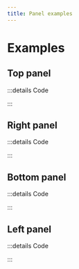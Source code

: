 ```yaml
---
title: Panel examples
---
```


# Examples

## Top panel

<PreviewIframe src="./stories/top/story.html" />

:::details Code

<SimpleTabs :items="['app.twig', 'app.js']">
  <template #content-1>

<<< ./components/molecules/Panel/stories/top/app.twig

  </template>
  <template #content-2>

<<< ./components/molecules/Panel/stories/app.js

  </template>
</SimpleTabs>

:::

## Right panel

<PreviewIframe src="./stories/right/story.html" />

:::details Code

<SimpleTabs :items="['app.twig', 'app.js']">
  <template #content-1>

<<< ./components/molecules/Panel/stories/right/app.twig

  </template>
  <template #content-2>

<<< ./components/molecules/Panel/stories/app.js

  </template>
</SimpleTabs>

:::

## Bottom panel

<PreviewIframe src="./stories/bottom/story.html" />

:::details Code

<SimpleTabs :items="['app.twig', 'app.js']">
  <template #content-1>

<<< ./components/molecules/Panel/stories/bottom/app.twig

  </template>
  <template #content-2>

<<< ./components/molecules/Panel/stories/app.js

  </template>
</SimpleTabs>

:::

## Left panel

<PreviewIframe src="./stories/left/story.html" />

:::details Code

<SimpleTabs :items="['app.twig', 'app.js']">
  <template #content-1>

<<< ./components/molecules/Panel/stories/left/app.twig

  </template>
  <template #content-2>

<<< ./components/molecules/Panel/stories/app.js

  </template>
</SimpleTabs>

:::

